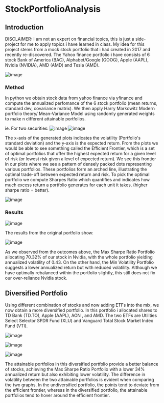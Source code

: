 # StockPortfolioAnalysis

## Introduction
DISCLAIMER: I am not an expert on financial topics, this is just a side-project for me to apply topics i have learned in class.
My idea for this project stems from a mock stock portfolio that i had created in 2017 and recently re-discovered. The Yahoo finance portfolio i have consists of 6 stock Bank of America (BAC), Alphabet/Google (GOOG), Apple (AAPL), Nvidia (NVIDIA), AMD (AMD) and Tesla (AMD). 


![image](https://github.com/amboym/StockPortfolioAnalysis/assets/162647158/ee4ebf4d-43c1-47b8-a565-11696c1eac28)

### Method

In python we obtain stock data from yahoo finance via yfinance and compute the annualized perfomance of the 6 stock portfolio (mean returns, standard dev, covariance matrix). We then apply Harry Markowitz Modern portfolio theory/ Mean-Variance Model using randomly generated weights to make n different attainable portfolios.

ie. For two securities:
![image](https://github.com/amboym/StockPortfolioAnalysis/assets/162647158/7009c76a-4041-4ef1-8a89-5dc4729b55c2)
![image](https://github.com/amboym/StockPortfolioAnalysis/assets/162647158/b1b26989-f392-4d90-a443-dbe5b776a058)

The x-axis of the generated plots indicates the volatility (Portfolio's standard deviation) and the y-axis is the expected return. From the plots we would be able to see something called the Efficient Frontier, which is a set of optimal portfolios that offer the highest expected return for a given level of risk (or lowest risk given a level of expected return). We see this frontier in our plots where we see a pattern of densely packed dots representing various portfolios. These portfolios form an arched line, illustrating the optimal trade-off between expected return and risk. To pick the optimal portfolio we compute Sharpes Ratio which quantifies and indicates how much excess return a portfolio generates for each unit it takes. (higher sharpe ratio = better).

![image](https://github.com/amboym/StockPortfolioAnalysis/assets/162647158/2e39b215-a86e-42e5-94d3-a1437a8c0f85)

### Results

![image](https://github.com/amboym/StockPortfolioAnalysis/assets/162647158/4033d379-2922-428f-85f3-536cefe5163a)

The results from the original portfolio show:


![image](https://github.com/amboym/StockPortfolioAnalysis/assets/162647158/1994804f-6b99-4a24-be85-8868d7eb0d38)


As we observed from the outcomes above, the Max Sharpe Ratio Portfolio allocating  70.32% of our stock in Nvidia, with the whole portfolio yielding annualized volatility of 0.43. On the other hand, the Min Volatility Portfolio suggests a lower annualized return but with reduced volatility. Although we have optimally rebalanced within the portfolio slightly, this still does not fix our over-reliance Nvidia stock.

## Diversified Portfolio 

Using different combination of stocks and now adding ETFs into the mix, we now obtain a more diversified portfolio. In this portfolio i allocated shares to TD Bank (TD.TO), Apple (AAPL), AON , and AMD. The two ETFs are Utilities Select Selector SPDR Fund (XLU) and Vanguard Total Stock Market Index Fund (VTI).

![image](https://github.com/amboym/StockPortfolioAnalysis/assets/162647158/02d06579-e1a0-44f2-9246-99924c01d291)


![image](https://github.com/amboym/StockPortfolioAnalysis/assets/162647158/c4213c41-e0c3-4832-99b0-ad722dbb2a39)

![image](https://github.com/amboym/StockPortfolioAnalysis/assets/162647158/cf1e4caa-b05b-46ea-8956-3b06d15d1ced)


The attainable portfolios in this diversified portfolio provide a better balance of stocks, achieving the Max Sharpe Ratio Portfolio with a lower 34% annualized return but also exhibiting lower volatility. The difference in volatility between the two attainable portfolios is evident when comparing the two graphs. In the undiversified portfolio, the points tend to deviate from the efficient frontier, whereas in the diversified portfolio, the attainable portfolios tend to hover around the efficient frontier.
